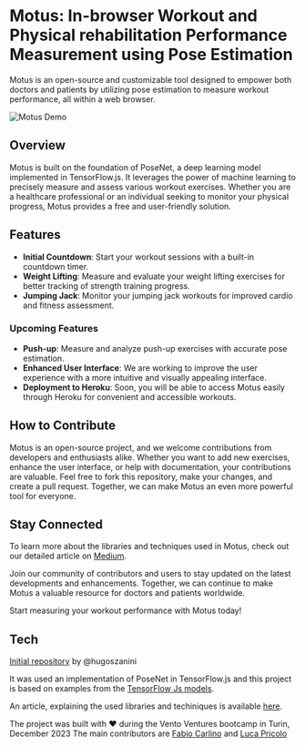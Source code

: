 # Motus: In-browser Workout and Physical rehabilitation Performance Measurement using Pose Estimation

Motus is an open-source and customizable tool designed to empower both doctors and patients by utilizing pose estimation to measure workout performance, all within a web browser.

![Motus Demo](./images/demo-gif.gif)

## Overview

Motus is built on the foundation of PoseNet, a deep learning model implemented in TensorFlow.js. It leverages the power of machine learning to precisely measure and assess various workout exercises. Whether you are a healthcare professional or an individual seeking to monitor your physical progress, Motus provides a free and user-friendly solution.

## Features

- **Initial Countdown**: Start your workout sessions with a built-in countdown timer.
- **Weight Lifting**: Measure and evaluate your weight lifting exercises for better tracking of strength training progress.
- **Jumping Jack**: Monitor your jumping jack workouts for improved cardio and fitness assessment.

### Upcoming Features

- **Push-up**: Measure and analyze push-up exercises with accurate pose estimation.
- **Enhanced User Interface**: We are working to improve the user experience with a more intuitive and visually appealing interface.
- **Deployment to Heroku**: Soon, you will be able to access Motus easily through Heroku for convenient and accessible workouts.

## How to Contribute

Motus is an open-source project, and we welcome contributions from developers and enthusiasts alike. Whether you want to add new exercises, enhance the user interface, or help with documentation, your contributions are valuable. Feel free to fork this repository, make your changes, and create a pull request. Together, we can make Motus an even more powerful tool for everyone.

## Stay Connected

To learn more about the libraries and techniques used in Motus, check out our detailed article on [Medium](https://medium.com/data-hackers/pose-estimation-no-browser-utilizando-tensorflow-js-para-medir-seus-exerc%C3%ADcios-f%C3%ADsicos-b3a827240481).

Join our community of contributors and users to stay updated on the latest developments and enhancements. Together, we can continue to make Motus a valuable resource for doctors and patients worldwide.

Start measuring your workout performance with Motus today!



## Tech 

[Initial repository](https://github.com/hugozanini/Activities-Pose-Estimation.git) by @hugoszanini


It was used an implementation of PoseNet in TensorFlow.js and this project is based on examples from the [TensorFlow Js models](https://github.com/tensorflow/tfjs-models). 
	
An article, explaining the used libraries and techiniques is available [here](https://medium.com/data-hackers/pose-estimation-no-browser-utilizando-tensorflow-js-para-medir-seus-exerc%C3%ADcios-f%C3%ADsicos-b3a827240481).




The project was built with ❤️ during the Vento Ventures bootcamp in Turin, December 2023
The main contributors are [Fabio Carlino](https://www.linkedin.com/in/fabiocarlino/) and [Luca Pricolo](https://www.linkedin.com/in/luca-pricolo/)